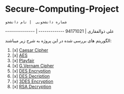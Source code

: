 # Secure-Computing-Project

    شماره دانشجویی  | نام دانشجو 
--------------- | -------------
      علی ذوالفقاری |  94171021

الگوریتم های بررسی شده در این پروژه به شرح زیر میباشند:
1. [x] [Caesar Cipher](https://github.com/swmnnmt/Secure-Computing-Project/tree/main/%231%20Caeser%20Cipher)
2. [x] [AES](https://github.com/swmnnmt/Secure-Computing-Project/tree/main/%232%20AES)
3. [x] [Playfair](https://github.com/swmnnmt/Secure-Computing-Project/tree/main/%233%20Playfair)
4. [x] [G.Vernam Cipher](https://github.com/swmnnmt/Secure-Computing-Project/tree/main/%234%20G.Vernam)
5. [x] [DES Encryption](https://github.com/swmnnmt/Secure-Computing-Project/tree/main/%235%20DES%20Encryption)
6. [x] [DES Decription](https://github.com/swmnnmt/Secure-Computing-Project/tree/main/%236%20DES%20Decryption)
7. [x] [3DES Encryption](https://github.com/swmnnmt/Secure-Computing-Project/tree/main/%237%20Triple%20DES%20Encryption)
8. [x] [RSA Decryption](https://github.com/swmnnmt/Secure-Computing-Project/tree/main/%238%20RSA%20Decryption)


